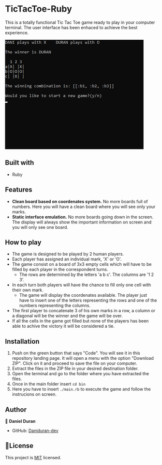 
# TicTacToe-Ruby

This is a totally functional Tic Tac Toe game ready to play in your computer terminal. The user interface has been enhaced to achieve the best experience.

![screenshot](tictactoe-readme.png)

## Built with

- Ruby

## Features

- **Clean board based on coordenates system.** No more boards full of numbers. Here you will have a clean board where you will see only your marks.
- **Static interface emulation.** No more boards going down in the screen. The display will always show the important information on screen and you will only see one board.

## How to play

- The game is designed to be played by 2 human players.
- Each player has assigned an individual mark, 'X' or 'O'.
- The game consist on a board of 3x3 empty cells which will have to be filled by each player in the correspondent turns.
  - The rows are determined by the letters 'a b c'. The columns are '1 2 3'.
- In each turn both players will have the chance to fill only one cell with their own mark.
  - The game will display the coordenates available. The player just have to insert one of the letters representing the rows and one of the numbers representing the columns.
- The first player to concatenate 3 of his own marks in a row, a column or a diagonal will be the winner and the game will be over.
- If all the cells in the game got filled but none of the players has been able to achive the victory it will be considered a tie.

## Installation

1. Push on the green button that says "Code". You will see it in this repository landing page. It will open a menu with the option "Download ZIP". Click on it and proceed to save the file on your computer.
2. Extract the files in the ZIP file in your desired destination folder.
3. Open the terminal and go to the folder where you have extracted the files.
4. Once in the main folder insert `cd bin`
5. Here you have to insert `./main.rb` to execute the game and follow the instrucions on screen.

## Author

👤 **Daniel Duran**
- GitHub: [Daniduran-dev](https://github.com/Daniduran-dev)

## 📝License

This project is [MIT](https://opensource.org/licenses/MIT) licensed.
